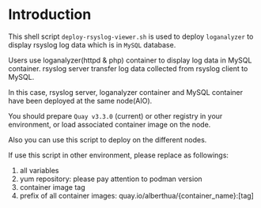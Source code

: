 # **Introduction** # 



This shell script `deploy-rsyslog-viewer.sh` is used to deploy `loganalyzer` to 
display rsyslog log data which is in `MySQL` database.

Users use loganalyzer(httpd & php) container to display log data in MySQL container. rsyslog server transfer log data collected from rsyslog client to MySQL.
    
In this case, rsyslog server, loganalyzer container and MySQL container have been 
deployed at the same node(AIO).

You should prepare `Quay v3.3.0` (current) or other registry in your environment, or load associated container image on the node.

Also you can use this script to deploy on the different nodes.

If use this script in other environment, please replace as followings:
1. all variables
2. yum repository: please pay attention to podman version
3. container image tag
4. prefix of all container images: quay.io/alberthua/{container_name}:[tag]
